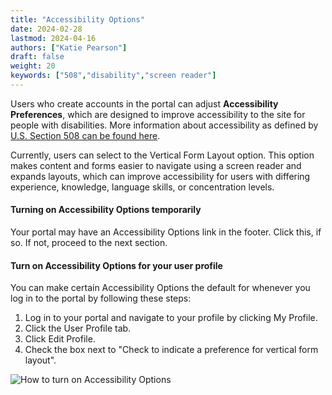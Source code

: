 ```yaml
---
title: "Accessibility Options"
date: 2024-02-28
lastmod: 2024-04-16
authors: ["Katie Pearson"]
draft: false
weight: 20
keywords: ["508","disability","screen reader"]
---
```


Users who create accounts in the portal can adjust **Accessibility Preferences**, which are designed to improve accessibility to the site for people with disabilities. More information about accessibility as defined by [U.S. Section 508 can be found here](https://www.section508.gov/).

Currently, users can select to the Vertical Form Layout option. This option makes content and forms easier to navigate using a screen reader and expands layouts, which can improve accessibility for users with differing experience, knowledge, language skills, or concentration levels.

#### Turning on Accessibility Options temporarily
Your portal may have an Accessibility Options link in the footer. Click this, if so. If not, proceed to the next section.

#### Turn on Accessibility Options for your user profile
You can make certain Accessibility Options the default for whenever you log in to the portal by following these steps:

1. Log in to your portal and navigate to your profile by clicking My Profile.
2. Click the User Profile tab.
3. Click Edit Profile.
4. Check the box next to "Check to indicate a preference for vertical form layout".

![How to turn on Accessibility Options](/symbiota-docs/images/accessibilityoptionprofile.PNG)
